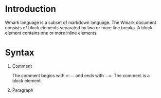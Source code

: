 ﻿<!--
#
# Copyright (c) 2017, Xin YUAN, courses of Zhejiang University
# All rights reserved.
#
# This program is free software; you can redistribute it and/or
# modify it under the terms of the 2-Clause BSD License.
#
# Author contact information:
#   yxxinyuan@zju.edu.cn
#
-->

# Introduction

Wmark language is a subset of markdown language.
The Wmark document consists of block elements separated by two or more line breaks.
A block element contains one or more inline elements.

# Syntax

1. Comment

	The comment begins with `<!--` and ends with `-->`.
	The comment is a block element.

1. Paragraph
